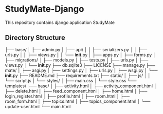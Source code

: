 # StudyMate-Django
 This repository contains django application StudyMate

## Directory Structure

├── base/
│   ├── admin.py
│   ├── api/
│   │   ├── serializers.py
│   │   ├── urls.py
│   │   ├── views.py
│   │   └── __init__.py
│   ├── apps.py
│   ├── forms.py
│   ├── migrations/
│   ├── models.py
│   ├── tests.py
│   ├── urls.py
│   ├── views.py
│   └── __init__.py
├── db.sqlite3
├── LICENSE
├── manage.py
├── mate/
│   ├── asgi.py
│   ├── settings.py
│   ├── urls.py
│   ├── wsgi.py
│   └── __init__.py
├── README.md
├── requirements.txt
├── static/
│   ├── js/
│   │   └── script.js
│   └── styles/
│       ├── main.css
│       └── style.css
└── templates/
    ├── base/
    │   ├── activity.html
    │   ├── activity_component.html
    │   ├── delete.html
    │   ├── feed_component.html
    │   ├── home.html
    │   ├── login_register.html
    │   ├── profile.html
    │   ├── room.html
    │   ├── room_form.html
    │   ├── topics.html
    │   ├── topics_component.html
    │   └── update-user.html
    └── main.html

